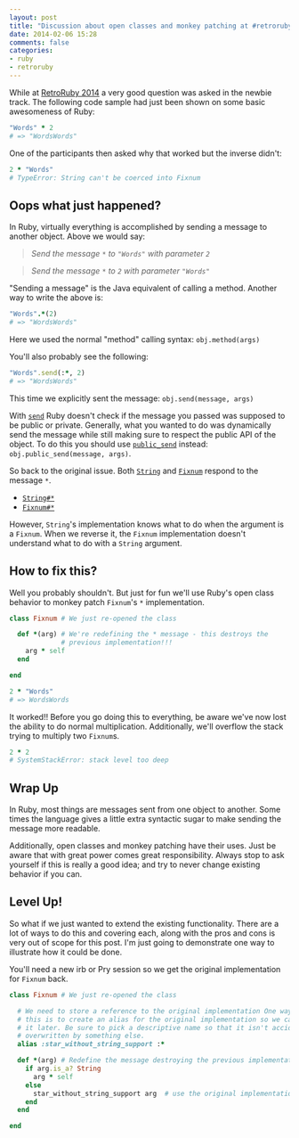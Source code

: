 ```yaml
---
layout: post
title: "Discussion about open classes and monkey patching at #retroruby"
date: 2014-02-06 15:28
comments: false
categories:
- ruby
- retroruby
---
```

While at [RetroRuby 2014](http://retroruby.org) a very good question was asked
in the newbie track. The following code sample had just been shown on some
basic awesomeness of Ruby:

```ruby
"Words" * 2
# => "WordsWords"
```

One of the participants then asked why that worked but the inverse didn't:

```ruby
2 * "Words"
# TypeError: String can't be coerced into Fixnum
```

## Oops what just happened?

In Ruby, virtually everything is accomplished by sending a message to another
object. Above we would say:

> _Send the message `*` to `"Words"` with parameter `2`_

> _Send the message `*` to `2` with parameter `"Words"`_

"Sending a message" is the Java equivalent of calling a method. Another way to
write the above is:

```ruby
"Words".*(2)
# => "WordsWords"
```

Here we used the normal "method" calling syntax: `obj.method(args)`

You'll also probably see the following:

```ruby
"Words".send(:*, 2)
# => "WordsWords"
```

This time we explicitly sent the message: `obj.send(message, args)`

With [`send`](http://ruby-doc.org/core-2.1.0/Object.html#method-i-send) Ruby
doesn't check if the message you passed was supposed to be public or private.
Generally, what you wanted to do was dynamically send the message while still
making sure to respect the public API of the object. To do this you should use
[`public_send`](http://ruby-doc.org/core-2.1.0/Object.html#method-i-public_send)
instead: `obj.public_send(message, args)`.

So back to the original issue. Both
[`String`](http://ruby-doc.org/core-2.1.0/String.html) and
[`Fixnum`](http://ruby-doc.org/core-2.1.0/Fixnum.html) respond to the message
`*`.

  * [`String#*`](http://ruby-doc.org/core-2.1.0/String.html#method-i-2A)
  * [`Fixnum#*`](http://ruby-doc.org/core-2.1.0/Fixnum.html#method-i-2A)

However, `String`'s implementation knows what to do when the argument is a
`Fixnum`. When we reverse it, the `Fixnum` implementation doesn't understand
what to do with a `String` argument.

## How to fix this?

Well you probably shouldn't. But just for fun we'll use Ruby's open class
behavior to monkey patch `Fixnum`'s `*` implementation.

```ruby
class Fixnum # We just re-opened the class

  def *(arg) # We're redefining the * message - this destroys the
             # previous implementation!!!
    arg * self
  end

end

2 * "Words"
# => WordsWords
```

It worked!! Before you go doing this to everything, be aware we've now lost the
ability to do normal multiplication. Additionally, we'll overflow the stack
trying to multiply two `Fixnum`s.

```ruby
2 * 2
# SystemStackError: stack level too deep
```

## Wrap Up

In Ruby, most things are messages sent from one object to another. Some times
the language gives a little extra syntactic sugar to make sending the message
more readable.

Additionally, open classes and monkey patching have their uses. Just be aware
that with great power comes great responsibility. Always stop to ask yourself
if this is really a good idea; and try to never change existing behavior if you
can.


## Level Up!

So what if we just wanted to extend the existing functionality.  There are a
lot of ways to do this and covering each, along with the pros and cons is very
out of scope for this post. I'm just going to demonstrate one way to illustrate
how it could be done.

You'll need a new irb or Pry session so we get the original implementation for
`Fixnum` back.

```ruby
class Fixnum # We just re-opened the class

  # We need to store a reference to the original implementation One way to do
  # this is to create an alias for the original implementation so we can call
  # it later. Be sure to pick a descriptive name so that it isn't accidentally
  # overwritten by something else.
  alias :star_without_string_support :*

  def *(arg) # Redefine the message destroying the previous implementation!!!
    if arg.is_a? String
      arg * self
    else
      star_without_string_support arg  # use the original implementation
    end
  end

end
```
